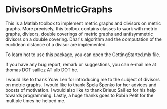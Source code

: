 # DivisorsOnMetricGraphs
This is a Matlab toolbox to implement metric graphs and divisors on metric graphs. 
More precisely, this toolbox contains classes to work with metric graphs, divisors, double coverings of metric graphs and antisymmetric divisors on a double covering. 
Dhar's algorithm and the computation of the euclidean distance of a divisor are implemented.

To learn hot to use this package, you can open the GettingStarted.mlx file.

If you have any bug report, remark or suggestions, you can e-mail me at thomas DOT saillez AT ulb DOT be.

I would like to thank Yoav Len for introducing me to the subject of divisors on metric graphs. I would like to thank Špela Špenko for her advices and boosts of motivation.
I would also like to thank Brieuc Saillez for his help towards programming. Lastly, a huge thanks goes to Robin Petit for the multiple times he helped me.
